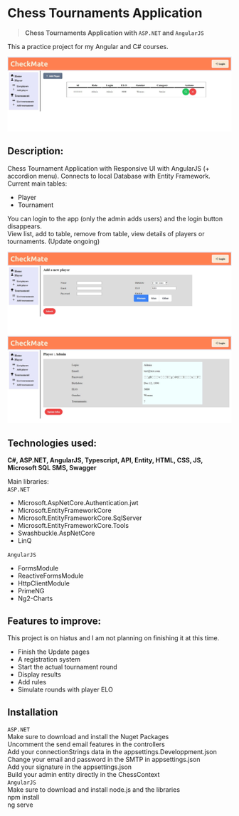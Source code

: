 # Chess Tournaments Application
> **Chess Tournaments Application with `ASP.NET` and `AngularJS`**  

This a practice project for my Angular and C# courses.

![Chess Application Angular](chess1.JPG)

## Description:  
Chess Tournament Application with Responsive UI with AngularJS (+ accordion menu). 
Connects to local Database with Entity Framework.
Current main tables:

 - Player
 - Tournament  
 
You can login to the app (only the admin adds users) and the login button disappears.  
View list, add to table, remove from table, view details of players or tournaments. (Update ongoing)  

![Chess Application Angular](chess2.JPG)  
![Chess Application Angular](chess3.JPG)

## Technologies used:
**C#, ASP.NET, AngularJS, Typescript, API, Entity, HTML, CSS, JS, Microsoft SQL SMS, Swagger**

Main libraries:   
`ASP.NET`
 - Microsoft.AspNetCore.Authentication.jwt 
 - Microsoft.EntityFrameworkCore
 - Microsoft.EntityFrameworkCore.SqlServer
 - Microsoft.EntityFrameworkCore.Tools 
 - Swashbuckle.AspNetCore  
 - LinQ

 `AngularJS`
 - FormsModule  
 - ReactiveFormsModule  
 - HttpClientModule  
 - PrimeNG  
 - Ng2-Charts

## Features to improve:

This project is on hiatus and I am not planning on finishing it at this time.   
- Finish the Update pages
- A registration system
- Start the actual tournament round 
- Display results
- Add rules
- Simulate rounds with player ELO

## Installation
`ASP.NET`  
Make sure to download and install the Nuget Packages  
Uncomment the send email features in the controllers  
Add your connectionStrings data in the appsettings.Developpment.json  
Change your email and password in the SMTP in appsettings.json  
Add your signature in the appsettings.json  
Build your admin entity directly in the ChessContext  
`AngularJS`  
Make sure to download and install node.js and the libraries  
npm install  
ng serve

